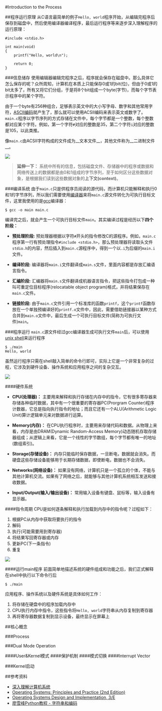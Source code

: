 #Introduction to the Process



##程序运行原理
从C语言最简单的例子`Hello, world`程序开始，从编辑完程序后保存到磁盘中，然后使用编译器编译程序，最后运行程序等来逐步深入理解程序的运行原理：

```
#include <stdio.h>

int main(void)
{
	printf("Hello, world\n");

	return 0;
}

```



###信息储存
使用编辑器编辑完程序之后，程序就会保存在磁盘中。那么具体它怎么保存的呢？众所周知，计算机在本质上只能保存0或1的bit(位)，但由于0或1的bit太多了，所有又将它们分组，于是将8个bit组成一个byte(字节)，而每个字节表示程序中的某个字符。

由于一个byte有256种组合，足够表示英文中的大小写字母、数字和其他常用字符，[ASCII编码](https://en.wikipedia.org/wiki/ASCII)就产生了，那么就可以使用ACSII编码来表示英文或数字了。`main.c`程序以字节序列的方式存储在文件中，每个字节都是一个整数，每个整数都对应某个字符。例如，第一个字符`#`对应的整数是35，第二个字符`i`对应的整数是105，以此类推。

像`main.c`由ACSII字符构成的文件成为__文本文件__，其他文件称为__二进制文件__。

![](https://raw.githubusercontent.com/samlaudev/Learning-Operating-Systems/master/Blogs/2015-10-16/ASCII-Code-Chart-Quick-ref-card.png)

> __延伸一下：__ 系统中所有的信息，包括磁盘文件、存储器中的程序或数据和网络传送上的数据都是由0和1组成的字节序列，至于如何区分这些数据对象，是根据我们读到这些数据对象的**上下文(context)**。


###编译系统
由于`main.c`只是供程序员阅读的源代码，而计算机只能解释和执行0和1的字节序列，所以我们需要使用[编译器](https://en.wikipedia.org/wiki/Compiler)来将`main.c`源文件转化为可执行目标文件，这里我使用的是[gcc](https://en.wikipedia.org/wiki/GNU_Compiler_Collection)编译器：

```
$ gcc -o main main.c
```

编译完之后，就会产生一个可执行目标文件`main`。其实编译过程是经历以下**四个阶段：**

* __预处理阶段:__ 预处理器根据以字符`#`开头的指令修改C的源程序。例如，`main.c`程序第一行有预处理指令`#include <stdio.h>`，那么预处理器将读取头文件`stdio.h`的内容，然后插入到`main.c`源程序中，得到一个以`.i`为后缀的`main.i`文件。

* __编译阶段:__ 编译器将`main.i`文件翻译成`main.s`文件，里面内容都是存放汇编语言指令。

* __汇编阶段:__ 汇编器将`main.s`文件翻译成机器语言指令，把这些指令打包成一种叫可重定位目标程序(relocatable object program)格式，并将结果保存在`main.c`文件。

* __链接阶段:__ 由于`main.c`文件引用一个标准库的函数`printf`，这个`printf`函数存放在一个单独预编译好的`printf.o`文件中，因此，需要借助链接器以某种方式合并到`main.o`文件中，最后生成一个可执行目标文件(简称为可执行文件)`main`。

###程序运行
`main.c`源文件经过gcc编译器生成可执行文件`main`后，可以使用[unix shell](https://en.wikipedia.org/wiki/Unix_shell)来运行程序

```
$ ./main
Hello, world
```
虽然运行程序只需在shell敲入简单的命令行即可，实际上它是一个非常复杂的过程，它涉及到硬件设备、操作系统和应用程序之间的复杂交互。

![](https://raw.githubusercontent.com/samlaudev/Learning-Operating-Systems/master/Blogs/2015-10-16/Loading-Program.png)


####硬件系统
* __CPU(处理器)：__ 主要用来解释和执行存储在内存中的指令，它有很多寄存器来存储各种临时数据，其中有一个很重要的寄存器PC(Prorgram Counter)程序计数器，它总是指向执行指令的地址；而且它还有一个ALU(Arithmetic Logic Unit)算计逻辑单元来对数据进行运算。

* __Memory(内存)：__ 在CPU执行程序时，主要用来存储代码和数据。从物理上来看，内存是由DRAM(Dynamic Random-Access Memory)动态随机存取存储器组成；从逻辑上来看，它是一个线性的字节数组，每个字节都有唯一的地址(数组索引)。

* __Storage(存储设备)：__ 内存只能临时保存数据，一旦断电，数据就会消失。而硬盘这些存储设备能够用于长期存储数据，即使断电，数据也不会消失。

* __Networks(网络设备)：__ 如果没有网络，计算机只是一个孤立的个体，不能与其他计算机交流。如果有了网络之后，就能够与其他计算机系统相互发送和接收数据。

* __Input/Output(输入/输出设备)：__ 常用输入设备有键盘、鼠标等，输入设备有显示器。

####指令周期
CPU是如何逐条解释和执行加载到内存中的指令呢？过程如下：

1. 根据PC从内存中获取将要执行的指令
2. 解码
3. 执行(可能需要用到寄存器)
4. 将结果写回寄存器或内存
5. 更新PC(下一条指令)
6. 重复 

![](https://raw.githubusercontent.com/samlaudev/Learning-Operating-Systems/master/Blogs/2015-10-16/Instruction-Cycle.png)

####运行main程序
前面简单地描述系统的硬件组成和功能之后，我们正式解释在shell中执行以下命令行后

```
$ ./main
```
应用程序、操作系统以及硬件系统是具体如何工作：

1. 将存储在硬盘中的程序加载内存中
2. CPU执行内存中指令，这些指令将`Hello, world`字符串从内存复制到寄存器
3. 再将寄存器数据复制到显示设备，最终显示在屏幕上

##核心概念

###Process

###Dual Mode Operation

####User&Kernel模式
####保护机制
####模式切换
####Interrupt Vector


###Kernel启动



##参考资料
* [深入理解计算机系统](http://book.douban.com/subject/5333562/)
* [Operating Systems: Principles and Practice (2nd Edition)](http://ospp.cs.washington.edu)
* [Operating Systems Design and Implementation, 3/E](http://book.douban.com/subject/1764254/)
* [廖雪峰Python教程 - 字符串和编码](http://www.liaoxuefeng.com/wiki/001374738125095c955c1e6d8bb493182103fac9270762a000/001386819196283586a37629844456ca7e5a7faa9b94ee8000)